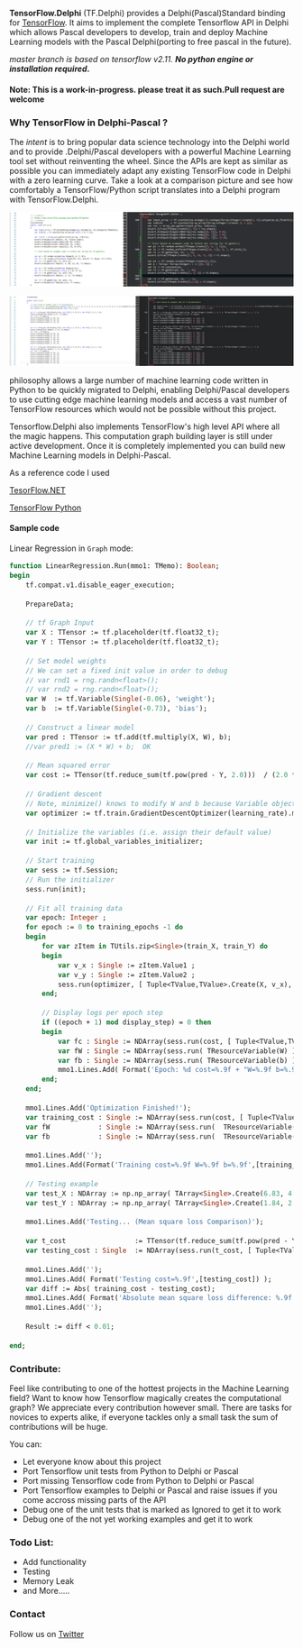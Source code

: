 **TensorFlow.Delphi** (TF.Delphi) provides a Delphi(Pascal)Standard binding for [TensorFlow](https://www.tensorflow.org/). It aims to implement the complete Tensorflow API in Delphi which allows Pascal developers to develop, train and deploy Machine Learning models with the Pascal Delphi(porting to free pascal in the future).

*master branch is based on tensorflow v2.11.* ***No python engine or installation required*.**



#### Note: This is a work-in-progress. please treat it as such.Pull request are welcome

### Why TensorFlow in Delphi-Pascal ?

The *intent* is to bring popular data science technology into the Delphi world and to provide .Delphi/Pascal developers with a powerful Machine Learning tool set without reinventing the wheel. Since the APIs are kept as similar as possible you can immediately adapt any existing TensorFlow code in Delphi with a zero learning curve. Take a look at a comparison picture and see how comfortably a TensorFlow/Python script translates into a Delphi program with TensorFlow.Delphi.

![csharp vs pacal](https://github.com/Pigrecos/TensorFlow.Delphi/blob/main/src/lib/img/Gather.png)

![](https://github.com/Pigrecos/TensorFlow.Delphi/blob/main/src/lib/img/Slice.png)

philosophy allows a large number of machine learning code written in Python to be quickly migrated to Delphi, enabling Delphi/Pascal developers to use cutting edge machine learning models and access a vast number of TensorFlow resources which would not be possible without this project.

Tensorflow.Delphi also implements TensorFlow's high level API where all the magic happens. This computation graph building layer is still under active development. Once it is completely implemented you can build new Machine Learning models in Delphi-Pascal.

As a reference code I used 

[TesorFlow.NET](https://github.com/SciSharp/TensorFlow.NET)

[TensorFlow Python](https://github.com/tensorflow/tensorflow/tree/master/tensorflow/python)



#### Sample code



Linear Regression in `Graph` mode:

```pascal
function LinearRegression.Run(mmo1: TMemo): Boolean;
begin
    tf.compat.v1.disable_eager_execution;

    PrepareData;

    // tf Graph Input
    var X : TTensor := tf.placeholder(tf.float32_t);
    var Y : TTensor := tf.placeholder(tf.float32_t);

    // Set model weights
    // We can set a fixed init value in order to debug
    // var rnd1 = rng.randn<float>();
    // var rnd2 = rng.randn<float>();
    var W  := tf.Variable(Single(-0.06), 'weight');
    var b  := tf.Variable(Single(-0.73), 'bias');

    // Construct a linear model
    var pred : TTensor := tf.add(tf.multiply(X, W), b);
    //var pred1 := (X * W) + b;  OK

    // Mean squared error
    var cost := TTensor(tf.reduce_sum(tf.pow(pred - Y, 2.0)))  / (2.0 * n_samples) ;

    // Gradient descent
    // Note, minimize() knows to modify W and b because Variable objects are trainable=True by default
    var optimizer := tf.train.GradientDescentOptimizer(learning_rate).minimize(cost);

    // Initialize the variables (i.e. assign their default value)
    var init := tf.global_variables_initializer;

    // Start training
    var sess := tf.Session;
    // Run the initializer
    sess.run(init);

    // Fit all training data
    var epoch: Integer ;
    for epoch := 0 to training_epochs -1 do
    begin
        for var zItem in TUtils.zip<Single>(train_X, train_Y) do
        begin
            var v_x : Single := zItem.Value1 ;
            var v_y : Single := zItem.Value2 ;
            sess.run(optimizer, [ Tuple<TValue,TValue>.Create(X, v_x), Tuple<TValue,TValue>.Create(Y, v_y) ]);
        end;

        // Display logs per epoch step
        if ((epoch + 1) mod display_step) = 0 then
        begin
            var fc : Single := NDArray(sess.run(cost, [ Tuple<TValue,TValue>.Create(X, train_X), Tuple<TValue,TValue>.Create(Y, train_Y) ]));
            var fW : Single := NDArray(sess.run( TResourceVariable(W) ));
            var fb : Single := NDArray(sess.run( TResourceVariable(b) ));
            mmo1.Lines.Add( Format('Epoch: %d cost=%.9f + "W=%.9f b=%.9f"',[epoch + 1,fc, fW,fb]) );
        end;
    end;

    mmo1.Lines.Add('Optimization Finished!');
    var training_cost : Single := NDArray(sess.run(cost, [ Tuple<TValue,TValue>.Create(X, train_X), Tuple<TValue,TValue>.Create(Y, train_Y) ]));
    var fW            : Single := NDArray(sess.run(  TResourceVariable(W) ));
    var fb            : Single := NDArray(sess.run(  TResourceVariable(b) ));

    mmo1.Lines.Add('');
    mmo1.Lines.Add(Format('Training cost=%.9f W=%.9f b=%.9f',[training_cost, fW, fb]));

    // Testing example
    var test_X : NDArray := np.np_array( TArray<Single>.Create(6.83, 4.668, 8.9, 7.91, 5.7, 8.7, 3.1, 2.1) );
    var test_Y : NDArray := np.np_array( TArray<Single>.Create(1.84, 2.273, 3.2, 2.831, 2.92, 3.24, 1.35, 1.03) );

    mmo1.Lines.Add('Testing... (Mean square loss Comparison)');

    var t_cost                 := TTensor(tf.reduce_sum(tf.pow(pred - Y, 2.0)))  / (2.0 * test_X.shape[0]) ;
    var testing_cost : Single  := NDArray(sess.run(t_cost, [ Tuple<TValue,TValue>.Create(X, test_X), Tuple<TValue,TValue>.Create(Y, test_Y) ]));

    mmo1.Lines.Add('');
    mmo1.Lines.Add( Format('Testing cost=%.9f',[testing_cost]) );
    var diff := Abs( training_cost - testing_cost);
    mmo1.Lines.Add( Format('Absolute mean square loss difference: %.9f',[diff]) );
    mmo1.Lines.Add('');

    Result := diff < 0.01;

end;
```

### Contribute:

Feel like contributing to one of the hottest projects in the Machine Learning field? Want to know how Tensorflow magically creates the computational graph? We appreciate every contribution however small. There are tasks for novices to experts alike, if everyone tackles only a small task the sum of contributions will be huge.

You can:
* Let everyone know about this project
* Port Tensorflow unit tests from Python to Delphi or Pascal
* Port missing Tensorflow code from Python to  Delphi or Pascal
* Port Tensorflow examples to Delphi or Pascal and raise issues if you come accross missing parts of the API
* Debug one of the unit tests that is marked as Ignored to get it to work
* Debug one of the not yet working examples and get it to work

### Todo List:

- Add functionality
- Testing
- Memory Leak
- and More..... 

### Contact

Follow us on [Twitter](https://twitter.com/Marte0016)

